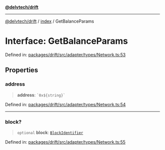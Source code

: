 [**@delvtech/drift**](../../README.md)

***

[@delvtech/drift](../../README.md) / [index](../README.md) / GetBalanceParams

# Interface: GetBalanceParams

Defined in: [packages/drift/src/adapter/types/Network.ts:53](https://github.com/delvtech/drift/blob/95370f81f9813e8d583ed884b0b07657be0d8f2c/packages/drift/src/adapter/types/Network.ts#L53)

## Properties

### address

> **address**: `` `0x${string}` ``

Defined in: [packages/drift/src/adapter/types/Network.ts:54](https://github.com/delvtech/drift/blob/95370f81f9813e8d583ed884b0b07657be0d8f2c/packages/drift/src/adapter/types/Network.ts#L54)

***

### block?

> `optional` **block**: [`BlockIdentifier`](../type-aliases/BlockIdentifier.md)

Defined in: [packages/drift/src/adapter/types/Network.ts:55](https://github.com/delvtech/drift/blob/95370f81f9813e8d583ed884b0b07657be0d8f2c/packages/drift/src/adapter/types/Network.ts#L55)
